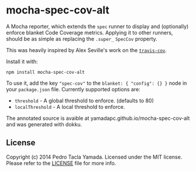 mocha-spec-cov-alt
==================
A Mocha reporter, which extends the `spec` runner to display and (optionally)
enforce blanket Code Coverage metrics. Applying it to other runners, should
be as simple as replacing the `.super_` `SpecCov` property.

This was heavily inspired by Alex Seville's work on the
[`travis-cov`](https://github.com/alex-seville/travis-cov).

Install it with:
```
npm install mocha-spec-cov-alt
```

To use it, add the key `"spec-cov"` to the `blanket: { "config": {} }` node
in your `package.json` file. Currently supported options are:

- `threshold` - A global threshold to enforce. (defaults to 80)
- `localThreshold` - A local threshold to enforce.

The annotated source is avaible at yamadapc.github.io/mocha-spec-cov-alt and was
generated with dokku.

## License
Copyright (c) 2014 Pedro Tacla Yamada. Licensed under the MIT license.
Please refer to the [LICENSE](LICENSE) file for more info.

